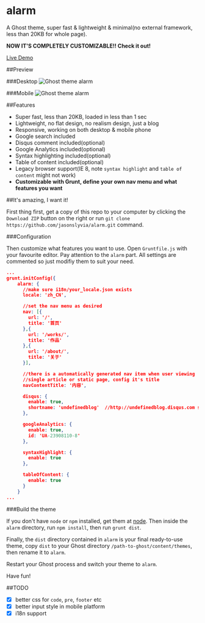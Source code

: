 alarm
=====

A Ghost theme, super fast & lightweight & minimal(no external framework, less than 20KB for whole page).

**NOW IT'S COMPLETELY CUSTOMIZABLE!! Check it out!**

[Live Demo](http://undefinedblog.com/introducing-the-simple-fast-powerful-ghost-theme-alarm/)

##Preview

###Desktop
![Ghost theme alarm](https://github.com/jasonslyvia/alarm/raw/master/screenshot/desktop.png)

###Mobile
![Ghost theme alarm](https://github.com/jasonslyvia/alarm/raw/master/screenshot/mobile.png)

##Features

 - Super fast, less than 20KB, loaded in less than 1 sec
 - Lightweight, no flat design, no realism design, just a blog
 - Responsive, working on both desktop & mobile phone
 - Google search included
 - Disqus comment included(optional)
 - Google Analytics included(optional)
 - Syntax highlighting included(optional)
 - Table of content included(optional)
 - Legacy browser support(IE 8, note `syntax highlight` and `table of content` might not work)
 - **Customizable with Grunt, define your own nav menu and what features you want**

##It's amazing, I want it!

First thing first, get a copy of this repo to your computer by clicking the `Download ZIP` button on the right or run `git clone https://github.com/jasonslyvia/alarm.git` command.

###Configuration

Then customize what features you want to use. Open `Gruntfile.js` with your favourite editor. Pay attention to the `alarm` part. All settings are commented so just modifiy them to suit your need.

```json
...
grunt.initConfig({
    alarm: {
      //make sure i18n/your_locale.json exists
      locale: 'zh_CN',

      //set the nav menu as desired
      nav: [{
        url: '/',
        title: '首页'
      },{
        url: '/works/',
        title: '作品'
      },{
        url: '/about/',
        title: '关于'
      }],

      //there is a automatically generated nav item when user viewing
      //single article or static page, config it's title
      navContentTitle: '内容',

      disqus: {
        enable: true,
        shortname: 'undefinedblog'  //http://undefinedblog.disqus.com should be your admin panel
      },

      googleAnalytics: {
        enable: true,
        id: 'UA-23908110-8'
      },

      syntaxHighlight: {
        enable: true
      },

      tableOfContent: {
        enable: true
      }
    }
...
```

###Build the theme

If you don't have `node` or `npm` installed, get them at [node](http://nodejs.org). Then inside the `alarm` directory, run `npm install`, then run `grunt dist`.

Finally, the `dist` directory contained in `alarm` is your final ready-to-use theme, copy `dist` to your Ghost directory `/path-to-ghost/content/themes`, then rename it to `alarm`.

Restart your Ghost process and switch your theme to `alarm`.

Have fun!

##TODO

 - [x] better css for `code`, `pre`, `footer` etc
 - [x] better input style in mobile platform
 - [x] i18n support
